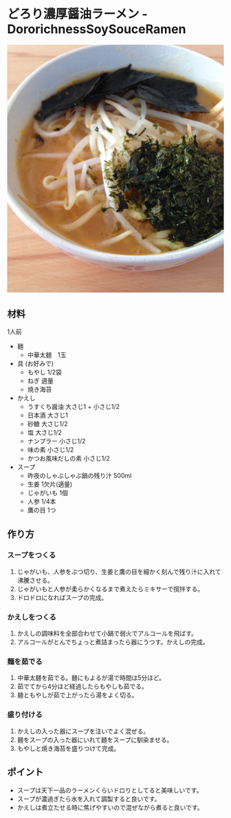 # どろり濃厚醤油ラーメン - DororichnessSoySouceRamen

![](DororichnessSoySouceRamen.jpg)

## 材料

1人前

- 麺
  - 中華太麺　1玉
- 具 (お好みで)
  - もやし 1/2袋
  - ねぎ 適量
  - 焼き海苔
- かえし
  - うすくち醤油       大さじ1 + 小さじ1/2
  - 日本酒             大さじ1
  - 砂糖               大さじ1/2
  - 塩                 大さじ1/2
  - ナンプラー         小さじ1/2
  - 味の素             小さじ1/2
  - かつお風味だしの素 小さじ1/2
- スープ
  - 昨夜のしゃぶしゃぶ鍋の残り汁 500ml
  - 生姜               1欠片(適量)
  - じゃがいも         1個
  - 人参               1/4本
  - 鷹の目             1つ

## 作り方

### スープをつくる

1. じゃがいも、人参をぶつ切り、生姜と鷹の目を細かく刻んで残り汁に入れて沸騰させる。
2. じゃがいもと人参が柔らかくなるまで煮えたらミキサーで撹拌する。
3. ドロドロになればスープの完成。

### かえしをつくる

1. かえしの調味料を全部合わせて小鍋で弱火でアルコールを飛ばす。
2. アルコールがとんでちょっと煮詰まったら器にうつす。かえしの完成。

### 麺を茹でる

1. 中華太麺を茹でる。麺にもよるが湯で時間は5分ほど。
2. 茹でてから4分ほど経過したらもやしも茹でる。
3. 麺ともやしが茹で上がったら湯をよく切る。

### 盛り付ける

1. かえしの入った器にスープを注いでよく混ぜる。
2. 麺をスープの入った器にいれて麺をスープに馴染ませる。
3. もやしと焼き海苔を盛りつけて完成。

## ポイント

- スープは天下一品のラーメンくらいドロりとしてると美味しいです。
- スープが濃過ぎたら水を入れて調製すると良いです。
- かえしは煮立たせる時に焦げやすいので混ぜながら煮ると良いです。
